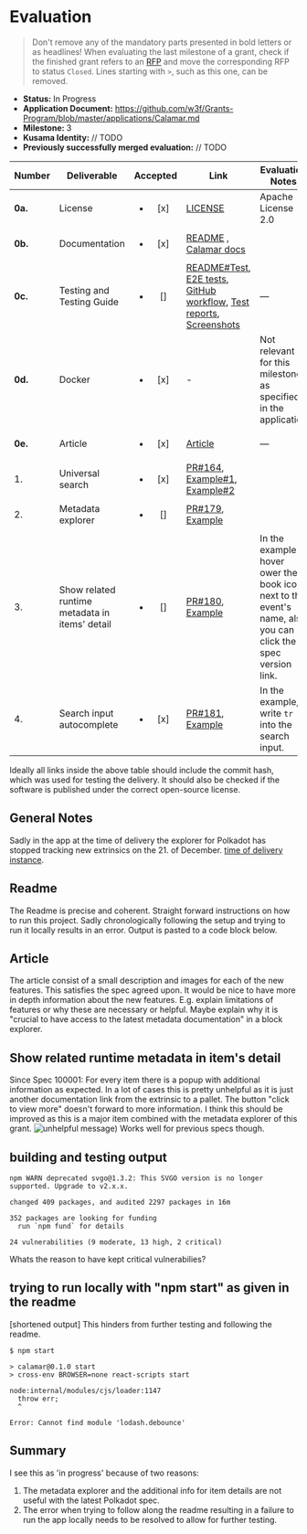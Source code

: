 # Evaluation

> Don't remove any of the mandatory parts presented in bold letters or as headlines!
> When evaluating the last milestone of a grant, check if the finished grant refers to an [RFP](https://grants.web3.foundation/docs/rfps) and move the corresponding RFP to status `Closed`.
> Lines starting with `>`, such as this one, can be removed.

- **Status:** In Progress
- **Application Document:** https://github.com/w3f/Grants-Program/blob/master/applications/Calamar.md 
- **Milestone:** 3
- **Kusama Identity:** // TODO
- **Previously successfully merged evaluation:** // TODO

| Number | Deliverable | Accepted | Link | Evaluation Notes |
| ------ | ----------- | :------: | ---- |----------------- |
| **0a.** | License | <ul><li>[x] </li></ul> | [LICENSE](https://github.com/topmonks/calamar/blob/76954c810465eafaab7755d7c19308cc36726d17/LICENSE.txt) | Apache License 2.0 |
| **0b.** | Documentation             | <ul><li>[x] </li></ul> | [README](https://github.com/topmonks/calamar/blob/76954c810465eafaab7755d7c19308cc36726d17/README.md) , [Calamar docs](https://docs.calamar.app/)||
| **0c.** | Testing and Testing Guide | <ul><li>[] </li></ul> | [README#Test](https://github.com/topmonks/calamar/blob/76954c810465eafaab7755d7c19308cc36726d17/README.md#test), [E2E tests](https://github.com/topmonks/calamar/tree/76954c810465eafaab7755d7c19308cc36726d17/test/e2e), [GitHub workflow](https://github.com/topmonks/calamar/blob/76954c810465eafaab7755d7c19308cc36726d17/.github/workflows/test-and-deploy.yml#L27), [Test reports](https://github.com/topmonks/calamar/deployments?environment=test-report#activity-log), [Screenshots](https://app.argos-ci.com/topmonks/calamar) | — |
| **0d.** | Docker                    | <ul><li>[x] </li></ul> | - | Not relevant for this milestone as specified in the application |
| **0e.** | Article                   | <ul><li>[x] </li></ul> | [Article](https://medium.com/@uiii/calamar-block-explorer-milestone-3-finished-29fd816bf3fd) | — |
| 1. | Universal search | <ul><li>[x] </li></ul> | [PR#164](https://github.com/topmonks/calamar/pull/164), [Example#1](https://46dc40bb.calamar.pages.dev/search/blocks?query=123), [Example#2](https://46dc40bb.calamar.pages.dev/search?query=balances) | |
| 2. | Metadata explorer | <ul><li>[] </li></ul> | [PR#179](https://github.com/topmonks/calamar/pull/179), [Example](https://46dc40bb.calamar.pages.dev/polkadot/runtime/9430/balances) | |
| 3. | Show related runtime metadata in items' detail | <ul><li>[] </li></ul> | [PR#180](https://github.com/topmonks/calamar/pull/180), [Example](https://46dc40bb.calamar.pages.dev/polkadot/event/18493287-41) | In the example hover ower the book icon next to the event's name, also you can click the spec version link. |
| 4. | Search input autocomplete | <ul><li>[x] </li></ul> | [PR#181](https://github.com/topmonks/calamar/pull/181), [Example](https://46dc40bb.calamar.pages.dev/) | In the example, write `tr` into the search input. |

Ideally all links inside the above table should include the commit hash,
which was used for testing the delivery. It should also be checked if the software is published under the correct open-source license.

## General Notes
Sadly in the app at the time of delivery the explorer for Polkadot has stopped tracking new extrinsics on the 21. of December. [time of delivery instance](https://46dc40bb.calamar.pages.dev/polkadot/blocks).

## Readme
The Readme is precise and coherent. Straight forward instructions on how to run this project. Sadly chronologically following the setup and trying to run it locally results in an error.
Output is pasted to a code block below.

## Article
The article consist of a small description and images for each of the new features. This satisfies the spec agreed upon. It would be nice to have more in depth information about the new features. E.g. explain limitations of features or why these are necessary or helpful. Maybe explain why it is "crucial to have access to the latest metadata documentation" in a block explorer.

## Show related runtime metadata in item's detail
Since Spec 100001: For every item there is a popup with additional information as expected. In a lot of cases this is pretty unhelpful as it is just another documentation link from the extrinsic to a pallet. The button "click to view more" doesn't forward to more information. I think this should be improved as this is a major item combined with the metadata explorer of this grant.
![unhelpful message](https://imgur.com/a/kTy3UI8))
Works well for previous specs though. 

## building and testing output

``` $ npm install
npm WARN deprecated svgo@1.3.2: This SVGO version is no longer supported. Upgrade to v2.x.x.

changed 409 packages, and audited 2297 packages in 16m

352 packages are looking for funding
  run `npm fund` for details

24 vulnerabilities (9 moderate, 13 high, 2 critical)
```
Whats the reason to have kept critical vulnerabilies?

## trying to run locally with "npm start" as given in the readme
[shortened output] This hinders from further testing and following the readme.
```
$ npm start

> calamar@0.1.0 start
> cross-env BROWSER=none react-scripts start

node:internal/modules/cjs/loader:1147
  throw err;
  ^

Error: Cannot find module 'lodash.debounce'
```

## Summary
I see this as 'in progress' because of two reasons:
1. The metadata explorer and the additional info for item details are not useful with the latest Polkadot spec.
2. The error when trying to follow along the readme resulting in a failure to run the app locally needs to be resolved to allow for further testing.
